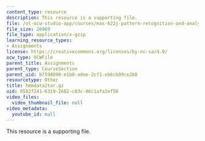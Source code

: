 ```yaml
---
content_type: resource
description: This resource is a supporting file.
file: /ol-ocw-studio-app/courses/mas-622j-pattern-recognition-and-analysis-fall-2006/8582f24163192682c83c86c1afa2ef58_hmmdata2tar.gz
file_size: 26969
file_type: application/x-gzip
learning_resource_types:
- Assignments
license: https://creativecommons.org/licenses/by-nc-sa/4.0/
ocw_type: OCWFile
parent_title: Assignments
parent_type: CourseSection
parent_uid: b7594090-e1b0-adee-2cf1-eb6cb09ce2b8
resourcetype: Other
title: hmmdata2tar.gz
uid: 8582f241-6319-2682-c83c-86c1afa2ef58
video_files:
  video_thumbnail_file: null
video_metadata:
  youtube_id: null
---
```

This resource is a supporting file.